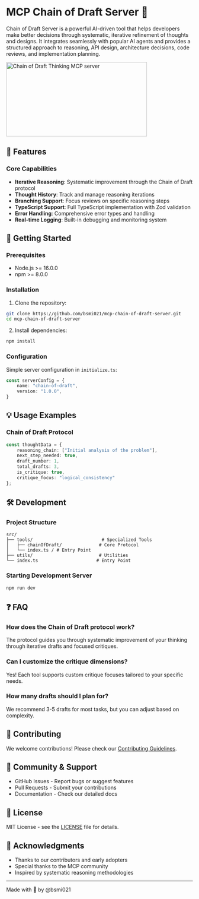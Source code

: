 # MCP Chain of Draft Server 🧠

Chain of Draft Server is a powerful AI-driven tool that helps developers make better decisions through systematic, iterative refinement of thoughts and designs. It integrates seamlessly with popular AI agents and provides a structured approach to reasoning, API design, architecture decisions, code reviews, and implementation planning.

<a href="https://glama.ai/mcp/servers/exar7zd4f0">
  <img width="380" height="200" src="https://glama.ai/mcp/servers/exar7zd4f0/badge" alt="Chain of Draft Thinking MCP server" />
</a>

## 🌟 Features

### Core Capabilities

* **Iterative Reasoning**: Systematic improvement through the Chain of Draft protocol
* **Thought History**: Track and manage reasoning iterations
* **Branching Support**: Focus reviews on specific reasoning steps
* **TypeScript Support**: Full TypeScript implementation with Zod validation
* **Error Handling**: Comprehensive error types and handling
* **Real-time Logging**: Built-in debugging and monitoring system

## 🚀 Getting Started

### Prerequisites

* Node.js >= 16.0.0
* npm >= 8.0.0

### Installation

1. Clone the repository:

```bash
git clone https://github.com/bsmi021/mcp-chain-of-draft-server.git
cd mcp-chain-of-draft-server
```

2. Install dependencies:

```bash
npm install
```

### Configuration

Simple server configuration in `initialize.ts`:

```typescript
const serverConfig = {
    name: "chain-of-draft",
    version: "1.0.0",
}
```

## 💡 Usage Examples

### Chain of Draft Protocol

```typescript
const thoughtData = {
    reasoning_chain: ["Initial analysis of the problem"],
    next_step_needed: true,
    draft_number: 1,
    total_drafts: 3,
    is_critique: true,
    critique_focus: "logical_consistency"
};
```

## 🛠️ Development

### Project Structure

```
src/
├── tools/                          # Specialized Tools
│   ├── chainOfDraft/              # Core Protocol
│   └── index.ts / # Entry Point
├── utils/                         # Utilities
└── index.ts                      # Entry Point
```

### Starting Development Server

```bash
npm run dev
```

## ❓ FAQ

### How does the Chain of Draft protocol work?

The protocol guides you through systematic improvement of your thinking through iterative drafts and focused critiques.

### Can I customize the critique dimensions?

Yes! Each tool supports custom critique focuses tailored to your specific needs.

### How many drafts should I plan for?

We recommend 3-5 drafts for most tasks, but you can adjust based on complexity.

## 🤝 Contributing

We welcome contributions! Please check our [Contributing Guidelines](CONTRIBUTING.md).

## 👥 Community & Support

* GitHub Issues - Report bugs or suggest features
* Pull Requests - Submit your contributions
* Documentation - Check our detailed docs

## 📝 License

MIT License - see the [LICENSE](LICENSE) file for details.

## 🙏 Acknowledgments

* Thanks to our contributors and early adopters
* Special thanks to the MCP community
* Inspired by systematic reasoning methodologies


---

Made with 🧠 by @bsmi021
